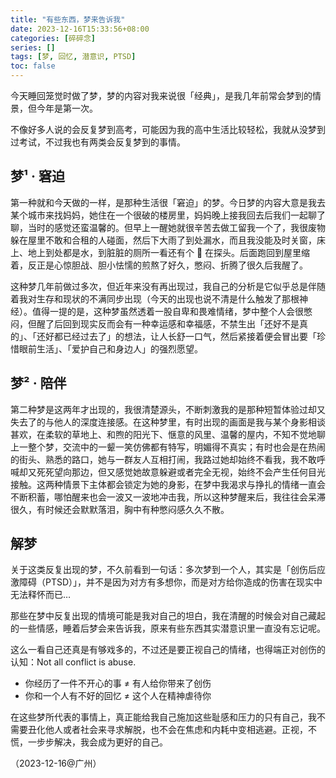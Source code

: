 ```yaml
---
title: "有些东西，梦来告诉我"
date: 2023-12-16T15:33:56+08:00
categories: [碎碎念]
series: []
tags: [梦, 回忆, 潜意识, PTSD]
toc: false
---
```


今天睡回笼觉时做了梦，梦的内容对我来说很「经典」，是我几年前常会梦到的情景，但今年是第一次。

不像好多人说的会反复梦到高考，可能因为我的高中生活比较轻松，我就从没梦到过考试，不过我也有两类会反复梦到的事情。

## 梦¹ · 窘迫

第一种就和今天做的一样，是那种生活很「窘迫」的梦。今日梦的内容大意是我去某个城市来找妈妈，她住在一个很破的楼房里，妈妈晚上接我回去后我们一起聊了聊，当时的感觉还蛮温馨的。但早上一醒她就很辛苦去做工留我一个了，我很废物躲在屋里不敢和合租的人碰面，然后下大雨了到处漏水，而且我没能及时关窗，床上、地上到处都是水，到脏脏的厕所一看还有个 🐍 在探头。后面跑回到屋里缩着，反正是心惊胆战、胆小怯懦的煎熬了好久，憋闷、折腾了很久后我醒了。

这种梦几年前做过多次，但近年来没有再出现过，我自己的分析是它似乎总是伴随着我对生存和现状的不满同步出现（今天的出现也说不清是什么触发了那根神经）。值得一提的是，这种梦虽然透着一股自卑和畏难情绪，梦中整个人会很憋闷，但醒了后回到现实反而会有一种幸运感和幸福感，不禁生出「还好不是真的」、「还好都已经过去了」的想法，让人长舒一口气，然后紧接着便会冒出要「珍惜眼前生活」、「爱护自己和身边人」的强烈愿望。

## 梦² · 陪伴

第二种梦是这两年才出现的，我很清楚源头，不断刺激我的是那种短暂体验过却又失去了的与他人的深度连接感。在这种梦里，有时出现的画面是我与某个身影相谈甚欢，在柔软的草地上、和煦的阳光下、惬意的风里、温馨的屋内，不知不觉地聊上一整个梦，交流中的一颦一笑仿佛都有特写，明媚得不真实；有时也会是在热闹的街头、熟悉的路口，她与一群友人互相打闹，我路过她却始终不看我，我不敢呼喊却又死死望向那边，但又感觉她故意躲避或者完全无视，始终不会产生任何目光接触。这两种情景下主体都会锁定为她的身影，在梦中我渴求与挣扎的情绪一直会不断积蓄，哪怕醒来也会一波又一波地冲击我，所以这种梦醒来后，我往往会呆滞很久，有时候还会默默落泪，胸中有种憋闷感久久不散。

## 解梦

关于这类反复出现的梦，不久前看到一句话：多次梦到一个人，其实是「创伤后应激障碍（PTSD）」，并不是因为对方有多想你，而是对方给你造成的伤害在现实中无法释怀而已…

那些在梦中反复出现的情境可能是我对自己的坦白，我在清醒的时候会对自己藏起的一些情感，睡着后梦会来告诉我，原来有些东西其实潜意识里一直没有忘记呢。

这么一看自己还真是有够戏多的，不过还是要正视自己的情绪，也得端正对创伤的认知：Not all conflict is abuse.

- 你经历了一件不开心的事 ≠ 有人给你带来了创伤
- 你和一个人有不好的回忆 ≠ 这个人在精神虐待你

在这些梦所代表的事情上，真正能给我自己施加这些耻感和压力的只有自己，我不需要丑化他人或者社会来寻求解脱，也不会在焦虑和内耗中变相逃避。正视，不慌，一步步解决，我会成为更好的自己。

（2023-12-16@广州）
